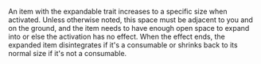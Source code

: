 An item with the expandable trait increases to a specific size when activated. Unless otherwise noted, this space must be adjacent to you and on the ground, and the item needs to have enough open space to expand into or else the activation has no effect. When the effect ends, the expanded item disintegrates if it's a consumable or shrinks back to its normal size if it's not a consumable.